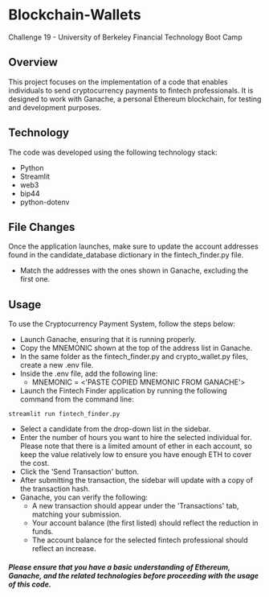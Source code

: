 # Blockchain-Wallets
Challenge 19 - University of Berkeley Financial Technology Boot Camp
## Overview
This project focuses on the implementation of a code that enables individuals to send cryptocurrency payments to fintech professionals. It is designed to work with Ganache, a personal Ethereum blockchain, for testing and development purposes.

## Technology
The code was developed using the following technology stack:
- Python 
- Streamlit
- web3
- bip44
- python-dotenv
## File Changes
Once the application launches, make sure to update the account addresses found in the candidate_database dictionary in the fintech_finder.py file. 
  * Match the addresses with the ones shown in Ganache, excluding the first one.

## Usage
To use the Cryptocurrency Payment System, follow the steps below:

- Launch Ganache, ensuring that it is running properly.
- Copy the MNEMONIC shown at the top of the address list in Ganache.
- In the same folder as the fintech_finder.py and crypto_wallet.py files, create a new .env file.
- Inside the .env file, add the following line:
  - MNEMONIC = <'PASTE COPIED MNEMONIC FROM GANACHE'>
- Launch the Fintech Finder application by running the following command from the command line:
```
streamlit run fintech_finder.py
```
- Select a candidate from the drop-down list in the sidebar.
- Enter the number of hours you want to hire the selected individual for. Please note that there is a limited amount of ether in each account, so keep the value relatively low to ensure you have enough ETH to cover the cost.
- Click the 'Send Transaction' button.
- After submitting the transaction, the sidebar will update with a copy of the transaction hash.
- Ganache, you can verify the following:
  - A new transaction should appear under the 'Transactions' tab, matching your submission.
  - Your account balance (the first listed) should reflect the reduction in funds.
  - The account balance for the selected fintech professional should reflect an increase.
#### *Please ensure that you have a basic understanding of Ethereum, Ganache, and the related technologies before proceeding with the usage of this code.*

